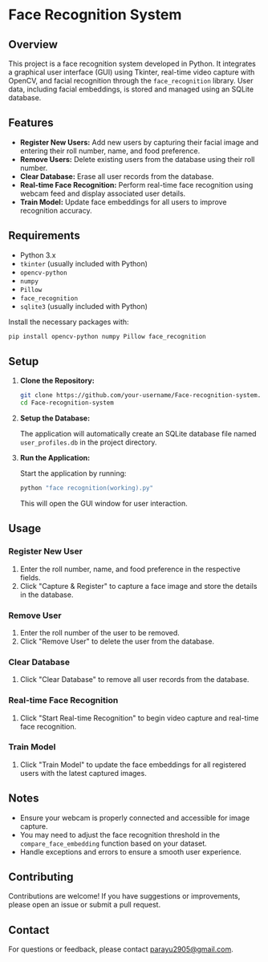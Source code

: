 

# Face Recognition System

## Overview

This project is a face recognition system developed in Python. It integrates a graphical user interface (GUI) using Tkinter, real-time video capture with OpenCV, and facial recognition through the `face_recognition` library. User data, including facial embeddings, is stored and managed using an SQLite database.

## Features

- **Register New Users:** Add new users by capturing their facial image and entering their roll number, name, and food preference.
- **Remove Users:** Delete existing users from the database using their roll number.
- **Clear Database:** Erase all user records from the database.
- **Real-time Face Recognition:** Perform real-time face recognition using webcam feed and display associated user details.
- **Train Model:** Update face embeddings for all users to improve recognition accuracy.

## Requirements

- Python 3.x
- `tkinter` (usually included with Python)
- `opencv-python`
- `numpy`
- `Pillow`
- `face_recognition`
- `sqlite3` (usually included with Python)

Install the necessary packages with:

```bash
pip install opencv-python numpy Pillow face_recognition
```
## Setup

1. **Clone the Repository:**

   ```bash
   git clone https://github.com/your-username/Face-recognition-system.git
   cd Face-recognition-system
   ```

2. **Setup the Database:**

   The application will automatically create an SQLite database file named `user_profiles.db` in the project directory.

3. **Run the Application:**

   Start the application by running:

   ```bash
   python "face recognition(working).py"
   ```

   This will open the GUI window for user interaction.

## Usage

### Register New User

1. Enter the roll number, name, and food preference in the respective fields.
2. Click "Capture & Register" to capture a face image and store the details in the database.

### Remove User

1. Enter the roll number of the user to be removed.
2. Click "Remove User" to delete the user from the database.

### Clear Database

1. Click "Clear Database" to remove all user records from the database.

### Real-time Face Recognition

1. Click "Start Real-time Recognition" to begin video capture and real-time face recognition.

### Train Model

1. Click "Train Model" to update the face embeddings for all registered users with the latest captured images.

## Notes

- Ensure your webcam is properly connected and accessible for image capture.
- You may need to adjust the face recognition threshold in the `compare_face_embedding` function based on your dataset.
- Handle exceptions and errors to ensure a smooth user experience.

## Contributing

Contributions are welcome! If you have suggestions or improvements, please open an issue or submit a pull request.

## Contact

For questions or feedback, please contact [parayu2905@gmail.com](mailto:parayu2905@gmail.com).

```
